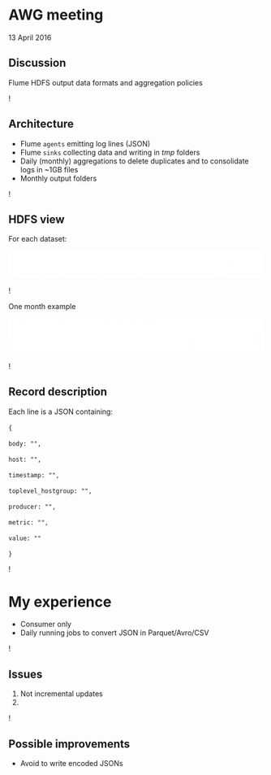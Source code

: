 AWG meeting
===========
13 April 2016

## Discussion
Flume HDFS output data formats and aggregation policies

!

## Architecture
* Flume `agents` emitting log lines (JSON)
* Flume `sinks` collecting data and writing in *tmp* folders
* Daily (monthly) aggregations to delete duplicates and to consolidate logs in ~1GB files
* Monthly output folders

!

## HDFS view

For each dataset:

![hadoop fs ls](hls_01.png "flume output example months")

!

One month example

![hadoop fs ls](hls_02.png "current month")

!

## Record description

Each line is a JSON containing:

```{ ```

  ```body: "",```

  ```host: "",```

  ```timestamp: "",```

  ```toplevel_hostgroup: "",```

  ```producer: "",```

  ```metric: "",```

  ```value: ""```

```} ```


!

# My experience

- Consumer only
- Daily running jobs to convert JSON in Parquet/Avro/CSV

!

## Issues

1) Not incremental updates
2) 

!

## Possible improvements

- Avoid to write encoded JSONs
